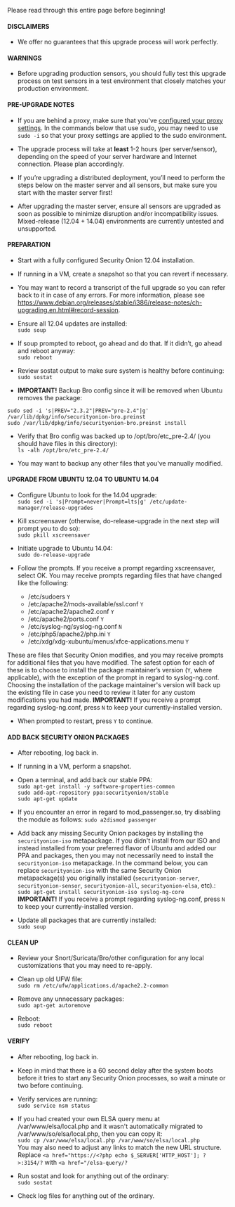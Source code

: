 Please read through this entire page before beginning!

#### DISCLAIMERS

* We offer no guarantees that this upgrade process will work perfectly.

#### WARNINGS

* Before upgrading production sensors, you should fully test this upgrade process on test sensors in a test environment that closely matches your production environment.

#### PRE-UPGRADE NOTES

* If you are behind a proxy, make sure that you've [configured your proxy settings](Proxy).  In the commands below that use sudo, you may need to use `sudo -i` so that your proxy settings are applied to the sudo environment.

* The upgrade process will take at **least** 1-2 hours (per server/sensor), depending on the speed of your server hardware and Internet connection.  Please plan accordingly.

* If you’re upgrading a distributed deployment, you’ll need to perform the steps below on the master server and all sensors, but make sure you start with the master server first!

* After upgrading the master server, ensure all sensors are upgraded as soon as possible to minimize disruption and/or incompatibility issues.  Mixed-release (12.04 + 14.04) environments are currently untested and unsupported.

#### PREPARATION
* Start with a fully configured Security Onion 12.04 installation.  

* If running in a VM, create a snapshot so that you can revert if necessary.

* You may want to record a transcript of the full upgrade so you can refer back to it in case of any errors.  For more information, please see <https://www.debian.org/releases/stable/i386/release-notes/ch-upgrading.en.html#record-session>.

* Ensure all 12.04 updates are installed:  
`sudo soup`

* If soup prompted to reboot, go ahead and do that.  If it didn’t, go
ahead and reboot anyway:  
`sudo reboot`

* Review sostat output to make sure system is healthy before continuing:  
`sudo sostat`

* **IMPORTANT!** Backup Bro config since it will be removed when Ubuntu removes the package:  
```
sudo sed -i 's|PREV="2.3.2"|PREV="pre-2.4"|g' /var/lib/dpkg/info/securityonion-bro.preinst
sudo /var/lib/dpkg/info/securityonion-bro.preinst install
```

* Verify that Bro config was backed up to /opt/bro/etc_pre-2.4/ (you should have files in this directory):  
`ls -alh /opt/bro/etc_pre-2.4/`

* You may want to backup any other files that you've manually modified.

#### UPGRADE FROM UBUNTU 12.04 TO UBUNTU 14.04

* Configure Ubuntu to look for the 14.04 upgrade:  
`sudo sed -i 's|Prompt=never|Prompt=lts|g' /etc/update-manager/release-upgrades`

* Kill xscreensaver (otherwise, do-release-upgrade in the next step will prompt you to do so):  
`sudo pkill xscreensaver`

* Initiate upgrade to Ubuntu 14.04:  
`sudo do-release-upgrade`

* Follow the prompts. If you receive a prompt regarding xscreensaver, select OK. You may receive prompts regarding files that have changed like the following:  
  * /etc/sudoers `Y`
  * /etc/apache2/mods-available/ssl.conf  `Y`
  * /etc/apache2/apache2.conf  `Y`
  * /etc/apache2/ports.conf  `Y`
  * /etc/syslog-ng/syslog-ng.conf  `N`
  * /etc/php5/apache2/php.ini  `Y`
  * /etc/xdg/xdg-xubuntu/menus/xfce-applications.menu  `Y` 

These are files that Security Onion modifies, and you may receive prompts for additional files that you have modified. The safest option for each of these is to choose to install the package maintainer’s version (`Y`, where applicable), with the exception of the prompt in regard to syslog-ng.conf. Choosing the installation of the package maintainer's version will back up the existing file in case you need to review it later for any custom modifications you had made.  **IMPORTANT!** If you receive a prompt regarding syslog-ng.conf, press `N` to keep your currently-installed version. 

* When prompted to restart, press `Y` to continue.

#### ADD BACK SECURITY ONION PACKAGES

* After rebooting, log back in.  

* If running in a VM, perform a snapshot.  

* Open a terminal, and add back our stable PPA:  
 `sudo apt-get install -y software-properties-common`  
 `sudo add-apt-repository ppa:securityonion/stable`  
 `sudo apt-get update`  

* If you encounter an error in regard to mod_passenger.so, try disabling the module as follows:
   `sudo a2dismod passenger`

* Add back any missing Security Onion packages by installing the `securityonion-iso` metapackage.  If you didn't install from our ISO and instead installed from your preferred flavor of Ubuntu and added our PPA and packages, then you may not necessarily need to install the `securityonion-iso` metapackage. In the command below, you can replace `securityonion-iso` with the same Security Onion metapackage(s) you originally installed (`securityonion-server`, `securityonion-sensor`,  `securityonion-all`, `securityonion-elsa`, etc).:  
`sudo apt-get install securityonion-iso syslog-ng-core`  
**IMPORTANT!** If you receive a prompt regarding syslog-ng.conf, press `N` to keep your currently-installed version. 
* Update all packages that are currently installed:  
`sudo soup`

#### CLEAN UP

* Review your Snort/Suricata/Bro/other configuration for any local customizations that you may need to re-apply.

* Clean up old UFW file:  
`sudo rm /etc/ufw/applications.d/apache2.2-common`

* Remove any unnecessary packages:  
`sudo apt-get autoremove`

* Reboot:  
`sudo reboot`

#### VERIFY

* After rebooting, log back in.

* Keep in mind that there is a 60 second delay after the system boots before it tries to start any Security Onion processes, so wait a minute or two before continuing.

* Verify services are running:  
`sudo service nsm status`

* If you had created your own ELSA query menu at /var/www/elsa/local.php and it wasn't automatically migrated to /var/www/so/elsa/local.php, then you can copy it:  
`sudo cp /var/www/elsa/local.php /var/www/so/elsa/local.php`  
You may also need to adjust any links to match the new URL structure.  Replace `<a href="https://<?php echo $_SERVER['HTTP_HOST']; ?>:3154/?` with `<a href="/elsa-query/?`

* Run sostat and look for anything out of the ordinary:  
`sudo sostat`

* Check log files for anything out of the ordinary.